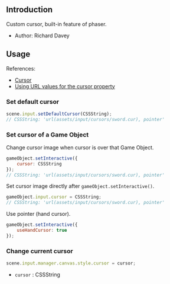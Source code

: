 ## Introduction

Custom cursor, built-in feature of phaser.

- Author: Richard Davey

## Usage

References:

- [Cursor](https://developer.mozilla.org/en-US/docs/Web/CSS/cursor)
- [Using URL values for the cursor property](https://developer.mozilla.org/en-US/docs/Web/CSS/CSS_User_Interface/Using_URL_values_for_the_cursor_property)

### Set default cursor

```javascript
scene.input.setDefaultCursor(CSSString);
// CSSString: 'url(assets/input/cursors/sword.cur), pointer'
```

### Set cursor of a Game Object

Change cursor image when cursor is over that Game Object.

```javascript
gameObject.setInteractive({
    cursor: CSSString
});
// CSSString: 'url(assets/input/cursors/sword.cur), pointer'
```

Set cursor image directly after `gameObject.setInteractive()`.

```javascript
gameObject.input.cursor = CSSString;
// CSSString: 'url(assets/input/cursors/sword.cur), pointer'
```

Use pointer (hand cursor).

```javascript
gameObject.setInteractive({
    useHandCursor: true
});
```

### Change current cursor

```javascript
scene.input.manager.canvas.style.cursor = cursor;
```

- `cursor` : CSSString